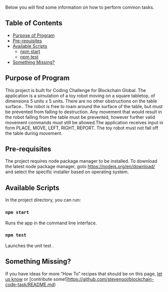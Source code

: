 Below you will find some information on how to perform common tasks.<br>

## Table of Contents

- [Purpose of Program](#purpose-of-program)
- [Pre-requisites](#pre-requisites)
- [Available Scripts](#available-scripts)
  - [npm start](#npm-start)
  - [npm test](#npm-test)
- [Something Missing?](#something-missing)

## Purpose of Program
This project is built for Coding Challenge for Blockchain Global. The application is a simulation of a toy robot moving on a square tabletop, of dimensions 5 units x 5 units.
There are no other obstructions on the table surface.. The robot is free to roam around the surface of the table, but must be prevented from falling to destruction. Any movement that would result in the robot falling from the table must be prevented, however further valid movement commands must still be allowed.The application receives input in form PLACE, MOVE, LEFT, RIGHT, REPORT. The toy robot must not fall off the table during movement.

## Pre-requisites

The project requires node package manager to be installed. To download the latest node package manager,
goto https://nodejs.org/en/download/ and select the specific installer based on operating system.

## Available Scripts

In the project directory, you can run:

### `npm start`

Runs the app in the command line interface.<br>

### `npm test`

Launches the unit test .<br>

## Something Missing?

If you have ideas for more “How To” recipes that should be on this page, [let us know](https://github.com/stevenooi/blockchain-code-task/issues) or [contribute some!]https://github.com/stevenooi/blockchain-code-task/README.md)
